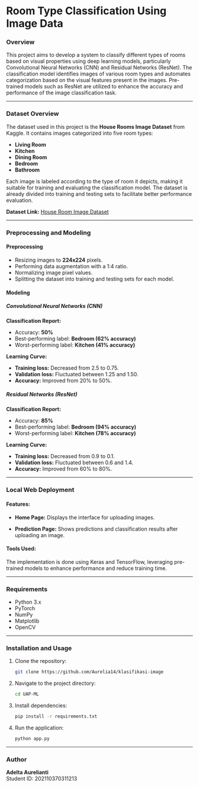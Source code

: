 # Room Type Classification Using Image Data

### Overview
This project aims to develop a system to classify different types of rooms based on visual properties using deep learning models, particularly Convolutional Neural Networks (CNN) and Residual Networks (ResNet). The classification model identifies images of various room types and automates categorization based on the visual features present in the images. Pre-trained models such as ResNet are utilized to enhance the accuracy and performance of the image classification task.

---

### Dataset Overview

The dataset used in this project is the **House Rooms Image Dataset** from Kaggle. It contains images categorized into five room types:

- **Living Room**
- **Kitchen**
- **Dining Room**
- **Bedroom**
- **Bathroom**

Each image is labeled according to the type of room it depicts, making it suitable for training and evaluating the classification model. The dataset is already divided into training and testing sets to facilitate better performance evaluation.

**Dataset Link:** [House Room Image Dataset](https://kaggle.com)

---

### Preprocessing and Modeling

#### Preprocessing
- Resizing images to **224x224** pixels.
- Performing data augmentation with a 1:4 ratio.
- Normalizing image pixel values.
- Splitting the dataset into training and testing sets for each model.

#### Modeling

##### **Convolutional Neural Networks (CNN)**

**Classification Report:**
- Accuracy: **50%**
- Best-performing label: **Bedroom (62% accuracy)**
- Worst-performing label: **Kitchen (41% accuracy)**

**Learning Curve:**
- **Training loss:** Decreased from 2.5 to 0.75.
- **Validation loss:** Fluctuated between 1.25 and 1.50.
- **Accuracy:** Improved from 20% to 50%.

##### **Residual Networks (ResNet)**

**Classification Report:**
- Accuracy: **85%**
- Best-performing label: **Bedroom (94% accuracy)**
- Worst-performing label: **Kitchen (78% accuracy)**

**Learning Curve:**
- **Training loss:** Decreased from 0.9 to 0.1.
- **Validation loss:** Fluctuated between 0.6 and 1.4.
- **Accuracy:** Improved from 60% to 80%.

---

### Local Web Deployment

#### Features:
- **Home Page:**
  Displays the interface for uploading images.

- **Prediction Page:**
  Shows predictions and classification results after uploading an image.

#### Tools Used:
The implementation is done using Keras and TensorFlow, leveraging pre-trained models to enhance performance and reduce training time.

---

### Requirements

- Python 3.x
- PyTorch
- NumPy
- Matplotlib
- OpenCV

---

### Installation and Usage
1. Clone the repository:
   ```bash
   git clone https://github.com/Aurelia14/klasifikasi-image
   ```
2. Navigate to the project directory:
   ```bash
   cd UAP-ML
   ```
3. Install dependencies:
   ```bash
   pip install -r requirements.txt
   ```
4. Run the application:
   ```bash
   python app.py
   ```

---

### Author
**Adelta Aurelianti**  
Student ID: 202110370311213
